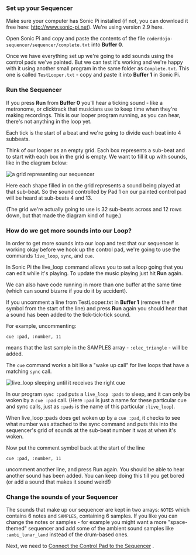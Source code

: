 ### Set up your Sequencer

Make sure your computer has Sonic Pi installed (if not, you can download it free here: http://www.sonic-pi.net).  We're using version 2.9 here.

Open Sonic Pi and copy and paste the contents of the file `coderdojo-sequencer/sequencer/complete.txt` into **Buffer 0**.

Once we have everything set up we're going to add sounds using the control pads we've painted.  But we can test it's working and we're happy with it using another small program in the same folder as `Complete.txt`.  This one is called `TestLooper.txt` - copy and paste it into **Buffer 1** in Sonic Pi.

### Run the Sequencer

If you press **Run** from **Buffer 0** you'll hear a ticking sound - like a metronome, or clicktrack that musicians use to keep time when they're making recordings.  This is our looper program running, as you can hear, there's not anything in the loop yet.

Each tick is the start of a beat and we're going to divide each beat into 4 subbeats. 

Think of our looper as an empty grid.  Each box represents a sub-beat and to start with each box in the grid is empty.  We want to fill it up with sounds, like in the diagram below:

![a grid representing our sequencer](http://glasgow.coderdojo.co/DigitalDJ/FullLoop.png "a grid representing our sequencer")

Here each shape filled in on the grid represents a sound being played at that sub-beat.  So the sound controlled by Pad 1 on our painted control pad will be heard at sub-beats 4 and 13.

(The grid we're actually going to use is 32 sub-beats across and 12 rows down, but that made the diagram kind of huge.)

### How do we get more sounds into our Loop?

In order to get more sounds into our loop and test that our sequencer is working okay before we hook up the control pad, we're going to use the commands `live_loop`, `sync`, and `cue`.


In Sonic Pi the live_loop command allows you to set a loop going that you can edit while it's playing.  To update the music playing just hit **Run** again.  

We can also have code running in more than one buffer at the same time (which can sound bizarre if you do it by accident).

If you uncomment a line from TestLooper.txt in **Buffer 1** (remove the # symbol from the start of the line) and press **Run** again you should hear that a sound has been added to the tick-tick-tick sound.  

For example, uncommenting:

`cue :pad, :number, 11`

means that the last sample in the SAMPLES array - `:elec_triangle` - will be added.

The `cue` command works a bit like a "wake up call" for live loops that have a matching `sync` call. 


![live_loop sleeping until it receives the right cue](http://glasgow.coderdojo.co/DigitalDJ/sleepingloop.png "live_loop sleeping until it receives the right cue")

In our program `sync :pad` puts a `live_loop :pads` to sleep, and it can only be woken by a `cue :pad` call.  (Here `:pad` is just a name for these particular cue and sync calls, just as `:pads` is the name of this particular `:live_loop`).

When live_loop :pads does get woken up by a `cue :pad`, it checks to see what number was attached to the sync command and puts this into the sequencer's grid of sounds at the sub-beat number it was at when it's woken. 

Now put the comment symbol back at the start of the line

`cue :pad, :number, 11`

uncomment another line, and press Run again.  You should be able to hear another sound has been added.  You can keep doing this till you get bored (or add a sound that makes it sound weird!)

### Change the sounds of your Sequencer

The sounds that make up our sequencer are kept in two arrays: `NOTES` which contains 6 notes and `SAMPLES`, containing 6 samples.  If you like you can change the notes or samples - for example you might want a more "space-themed" sequencer and add some of the ambient sound samples like `:ambi_lunar_land` instead of the drum-based ones.

Next, we need to [Connect the Control Pad to the Sequencer](./Connect.md)
.

